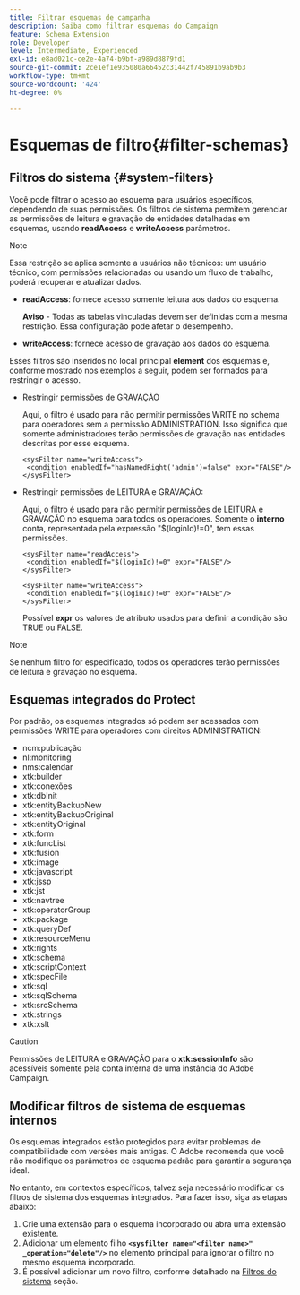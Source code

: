 ```yaml
---
title: Filtrar esquemas de campanha
description: Saiba como filtrar esquemas do Campaign
feature: Schema Extension
role: Developer
level: Intermediate, Experienced
exl-id: e8ad021c-ce2e-4a74-b9bf-a989d8879fd1
source-git-commit: 2ce1ef1e935080a66452c31442f745891b9ab9b3
workflow-type: tm+mt
source-wordcount: '424'
ht-degree: 0%

---
```


# Esquemas de filtro{#filter-schemas}

## Filtros do sistema {#system-filters}

Você pode filtrar o acesso ao esquema para usuários específicos, dependendo de suas permissões. Os filtros de sistema permitem gerenciar as permissões de leitura e gravação de entidades detalhadas em esquemas, usando **readAccess** e **writeAccess** parâmetros.

>[!NOTE]
>
>Essa restrição se aplica somente a usuários não técnicos: um usuário técnico, com permissões relacionadas ou usando um fluxo de trabalho, poderá recuperar e atualizar dados.

* **readAccess**: fornece acesso somente leitura aos dados do esquema.

  **Aviso** - Todas as tabelas vinculadas devem ser definidas com a mesma restrição. Essa configuração pode afetar o desempenho.

* **writeAccess**: fornece acesso de gravação aos dados do esquema.

Esses filtros são inseridos no local principal **element** dos esquemas e, conforme mostrado nos exemplos a seguir, podem ser formados para restringir o acesso.

* Restringir permissões de GRAVAÇÃO

  Aqui, o filtro é usado para não permitir permissões WRITE no schema para operadores sem a permissão ADMINISTRATION. Isso significa que somente administradores terão permissões de gravação nas entidades descritas por esse esquema.

  ```
  <sysFilter name="writeAccess">      
   <condition enabledIf="hasNamedRight('admin')=false" expr="FALSE"/>    
  </sysFilter>
  ```

* Restringir permissões de LEITURA e GRAVAÇÃO:

  Aqui, o filtro é usado para não permitir permissões de LEITURA e GRAVAÇÃO no esquema para todos os operadores. Somente o **interno** conta, representada pela expressão &quot;$(loginId)!=0&quot;, tem essas permissões.

  ```
  <sysFilter name="readAccess"> 
   <condition enabledIf="$(loginId)!=0" expr="FALSE"/>
  </sysFilter>
  
  <sysFilter name="writeAccess">  
   <condition enabledIf="$(loginId)!=0" expr="FALSE"/>
  </sysFilter>
  ```

  Possível **expr** os valores de atributo usados para definir a condição são TRUE ou FALSE.

>[!NOTE]
>
>Se nenhum filtro for especificado, todos os operadores terão permissões de leitura e gravação no esquema.

## Esquemas integrados do Protect

Por padrão, os esquemas integrados só podem ser acessados com permissões WRITE para operadores com direitos ADMINISTRATION:

* ncm:publicação
* nl:monitoring
* nms:calendar
* xtk:builder
* xtk:conexões
* xtk:dbInit
* xtk:entityBackupNew
* xtk:entityBackupOriginal
* xtk:entityOriginal
* xtk:form
* xtk:funcList
* xtk:fusion
* xtk:image
* xtk:javascript
* xtk:jssp
* xtk:jst
* xtk:navtree
* xtk:operatorGroup
* xtk:package
* xtk:queryDef
* xtk:resourceMenu
* xtk:rights
* xtk:schema
* xtk:scriptContext
* xtk:specFile
* xtk:sql
* xtk:sqlSchema
* xtk:srcSchema
* xtk:strings
* xtk:xslt

>[!CAUTION]
>
>Permissões de LEITURA e GRAVAÇÃO para o **xtk:sessionInfo** são acessíveis somente pela conta interna de uma instância do Adobe Campaign.

## Modificar filtros de sistema de esquemas internos

Os esquemas integrados estão protegidos para evitar problemas de compatibilidade com versões mais antigas. O Adobe recomenda que você não modifique os parâmetros de esquema padrão para garantir a segurança ideal.

No entanto, em contextos específicos, talvez seja necessário modificar os filtros de sistema dos esquemas integrados. Para fazer isso, siga as etapas abaixo:

1. Crie uma extensão para o esquema incorporado ou abra uma extensão existente.
1. Adicionar um elemento filho **`<sysfilter name="<filter name>" _operation="delete"/>`** no elemento principal para ignorar o filtro no mesmo esquema incorporado.
1. É possível adicionar um novo filtro, conforme detalhado na [Filtros do sistema](#system-filters) seção.
